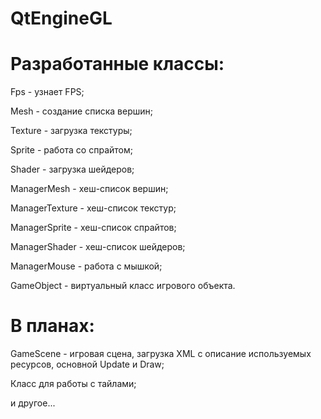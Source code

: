 QtEngineGL
==========
Разработанные классы:
==========
Fps - узнает FPS;

Mesh - создание списка вершин;

Texture - загрузка текстуры;

Sprite - работа со спрайтом;

Shader - загрузка шейдеров;

ManagerMesh - хеш-список вершин;

ManagerTexture - хеш-список текстур;

ManagerSprite - хеш-список спрайтов;

ManagerShader - хеш-список шейдеров;

ManagerMouse - работа с мышкой;

GameObject - виртуальный класс игрового объекта.

В планах:
==========
GameScene - игровая сцена, загрузка XML с описание используемых ресурсов, основной Update и Draw;

Класс для работы с тайлами;

и другое...
